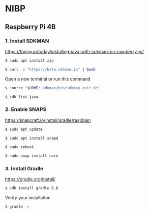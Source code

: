 # NIBP

## Raspberry Pi 4B

### 1. Install SDKMAN

https://foojay.io/today/installing-java-with-sdkman-on-raspberry-pi/

```bash
$ sudo apt install zip

$ curl -s "https://beta.sdkman.io" | bash
```

Open a new terminal or run this command

```bash
$ source "$HOME/.sdkman/bin/sdkman-init.sh"

$ sdk list java
```

### 2. Enable SNAPS

https://snapcraft.io/install/gradle/raspbian

```bash
$ sudo apt update

$ sudo apt install snapd
```

```bash
$ sudo reboot
```

```bash
$ sudo snap install core
```

### 3. Install Gradle

https://gradle.org/install/

```bash
$ sdk install gradle 8.6
```

Verify your installation

```bash
$ gradle -v
```